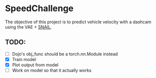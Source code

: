 # SpeedChallenge

The objective of this project is to predict vehicle velocity with a dashcam using the VAE + [SNAIL](https://arxiv.org/abs/1707.03141).

## TODO:

- [ ] Dojo's obj_func should be a torch.nn.Module instead
- [x] Train model
- [x] Plot output from model
- [ ] Work on model so that it actually works

